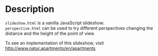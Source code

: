 # Description

`slideshow.html` is a vanilla JavaScript slideshow. <br>
`perspective.html` can be used to try different perspectives changing the
distance and the height of the point of view.

To see an implementation of this slideshow, visit http://www.natur.apartments/en/apartments 
